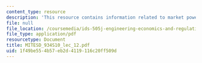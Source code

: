 ```yaml
---
content_type: resource
description: 'This resource contains information related to market power.  '
file: null
file_location: /coursemedia/ids-505j-engineering-economics-and-regulation-of-the-electric-power-sector-spring-2010/1f49be554b57eb2d4119116c20ff509d_MITESD_934S10_lec_12.pdf
file_type: application/pdf
resourcetype: Document
title: MITESD_934S10_lec_12.pdf
uid: 1f49be55-4b57-eb2d-4119-116c20ff509d
---
```

